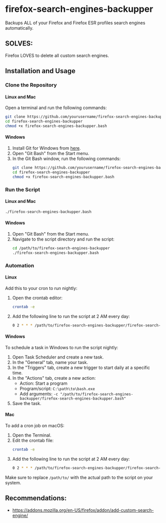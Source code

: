 
# firefox-search-engines-backupper
Backups ALL of your Firefox and Firefox ESR profiles search engines automatically.

## SOLVES:
Firefox LOVES to delete all custom search engines.

## Installation and Usage

### Clone the Repository

#### Linux and Mac
Open a terminal and run the following commands:
```bash
git clone https://github.com/yourusername/firefox-search-engines-backupper.git
cd firefox-search-engines-backupper
chmod +x firefox-search-engines-backupper.bash
```

#### Windows
1. Install Git for Windows from [here](https://gitforwindows.org/).
2. Open "Git Bash" from the Start menu.
3. In the Git Bash window, run the following commands:
    ```bash
    git clone https://github.com/yourusername/firefox-search-engines-backupper.git
    cd firefox-search-engines-backupper
    chmod +x firefox-search-engines-backupper.bash
    ```

### Run the Script

#### Linux and Mac
```bash
./firefox-search-engines-backupper.bash
```

#### Windows
1. Open "Git Bash" from the Start menu.
2. Navigate to the script directory and run the script:
    ```bash
    cd /path/to/firefox-search-engines-backupper
    ./firefox-search-engines-backupper.bash
    ```

### Automation

#### Linux
Add this to your cron to run nightly:
1. Open the crontab editor:
    ```bash
    crontab -e
    ```
2. Add the following line to run the script at 2 AM every day:
    ```bash
    0 2 * * * /path/to/firefox-search-engines-backupper/firefox-search-engines-backupper.bash
    ```

#### Windows
To schedule a task in Windows to run the script nightly:
1. Open Task Scheduler and create a new task.
2. In the "General" tab, name your task.
3. In the "Triggers" tab, create a new trigger to start daily at a specific time.
4. In the "Actions" tab, create a new action:
    - Action: Start a program
    - Program/script: `C:\path\to\bash.exe`
    - Add arguments: `-c "/path/to/firefox-search-engines-backupper/firefox-search-engines-backupper.bash"`
5. Save the task.

#### Mac
To add a cron job on macOS:
1. Open the Terminal.
2. Edit the crontab file:
    ```bash
    crontab -e
    ```
3. Add the following line to run the script at 2 AM every day:
    ```bash
    0 2 * * * /path/to/firefox-search-engines-backupper/firefox-search-engines-backupper.bash
    ```

Make sure to replace `/path/to/` with the actual path to the script on your system.



## Recommendations:
 
  * https://addons.mozilla.org/en-US/firefox/addon/add-custom-search-engine/

